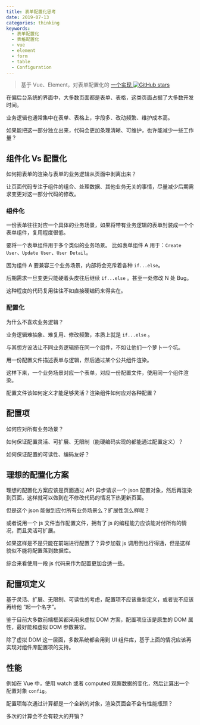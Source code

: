 ```yaml
---
title: 表单配置化思考
date: 2019-07-13
categories: thinking
keywords:
  - 表单配置化
  - 表格配置化
  - vue
  - element
  - form
  - table
  - Configuration
---
```




> 基于 Vue、Element，对表单配置化的 [一个实现 ![GitHub stars](https://img.shields.io/github/stars/maggie-wayne/conf-table-form-lib.svg?style=social)](https://github.com/maggie-wayne/conf-table-form-lib)



在偏后台系统的界面中，大多数页面都是表单、表格，这类页面占据了大多数开发时间。

业务逻辑也通常集中在表单、表格上，字段多、改动频繁、维护成本高。

如果能把这一部分独立出来，代码会更加条理清晰、可维护，也许能减少一些工作量？



## 组件化 Vs 配置化

如何把表单的渲染与表单的业务逻辑从页面中剥离出来？

让页面代码专注于组件的组合、处理数据、其他业务无关的事情，尽量减少后期需求变更对这一部分代码的修改。




### ~~组件化~~

一份表单往往对应一个具体的业务场景，如果将带有业务逻辑的表单封装成一个个表单组件，复用程度很低。

要将一个表单组件用于多个类似的业务场景。
比如表单组件 A 用于：`Create User`、`Update User`、`User Detail`。

因为组件 A 要兼容三个业务场景，内部将会充斥着各种 `if...else`。

后期需求一旦变更只能硬着头皮往后继续 `if...else` 。甚至一处修改 N 处 Bug。

这种程度的代码复用往往不如直接硬编码来得实在。




### 配置化

为什么不喜欢业务逻辑？

业务逻辑难抽象、难复用、修改频繁，本质上就是 `if...else` 。

与其想方设法让不同业务逻辑挤在同一个组件，不如让他们一个萝卜一个坑。

用一份配置文件描述表单与逻辑，然后通过某个公共组件渲染。

这样下来，一个业务场景对应一个表单，对应一份配置文件，使用同一个组件渲染。

配置文件该如何定义才能足够灵活？渲染组件如何应对各种配置？



## 配置项

如何应对所有业务场景？

如何保证配置灵活、可扩展、无限制（能硬编码实现的都能通过配置定义）？

如何保证配置的可读性、编码友好？


## 理想的配置化方案

理想的配置化方案应该是页面通过 API 异步请求一个 json 配置对象，然后再渲染到页面，这样就可以做到在不修改代码的情况下热更新页面。

但是这个 json 能做到应付所有业务场景么？扩展性怎么样呢？

或者说用一个 js 文件当作配置文件，拥有了 js 的编程能力应该能对付所有的情况，而且灵活可扩展。

如果这样是不是只能在前端进行配置了？异步加载 js 调用倒也行得通，但是这样貌似不能将配置落到数据库。

综合来看使用一段 js 代码来作为配置更加合适一些。


## 配置项定义

基于灵活、扩展、无限制、可读性的考虑，配置项不应该重新定义，或者说不应该再给他 “起一个名字”。

鉴于目前大多数前端框架都采用来虚拟 DOM 方案，配置项应该是原生的 DOM 属性，最好能和虚拟 DOM 参数兼容。

除了虚拟 DOM 这一层面，多数系统都会用到 UI 组件库，基于上面的情况应该再实现对组件库配置项的支持。


## 性能

例如在 Vue 中，使用 watch 或者 computed 观察数据的变化，然后[计算](https://github.com/maggie-wayne/conf-table-form-lib/blob/master/src/conf/form-example.js#L24)出一个配置对象 `config`。

配置项每次通过计算都是一个全新的对象，渲染页面会不会有性能瓶颈？

多次的计算会不会有较大的开销？
